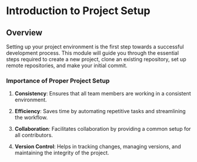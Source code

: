 # Introduction to Project Setup
 
## Overview
 
Setting up your project environment is the first step towards a successful development process. This module will guide you through the essential steps required to create a new project, clone an existing repository, set up remote repositories, and make your initial commit.
 
### Importance of Proper Project Setup
 
1. **Consistency**: Ensures that all team members are working in a consistent environment.

2. **Efficiency**: Saves time by automating repetitive tasks and streamlining the workflow.

3. **Collaboration**: Facilitates collaboration by providing a common setup for all contributors.

4. **Version Control**: Helps in tracking changes, managing versions, and maintaining the integrity of the project.
